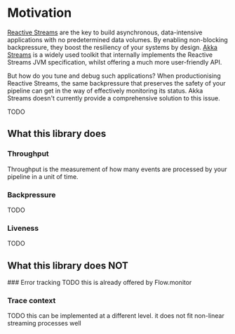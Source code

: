 # Motivation

[Reactive Streams](http://www.reactive-streams.org/) are the key to build asynchronous, data-intensive applications with 
no predetermined data volumes. By enabling non-blocking backpressure, they boost the resiliency of your systems by design.
[Akka Streams](akka-docs:scala/stream/index.html) is a widely used toolkit that internally implements the 
Reactive Streams JVM specification, whilst offering a much more user-friendly API.

But how do you tune and debug such applications? When productionising Reactive Streams, the same backpressure that 
preserves the safety of your pipeline can get in the way of effectively monitoring its status. Akka Streams doesn't 
currently provide a comprehensive solution to this issue. 

TODO

## What this library does

### Throughput
Throughput is the measurement of how many events are processed by your pipeline in a unit of time.

### Backpressure
TODO

### Liveness
TODO

## What this library does NOT

### Error tracking
TODO this is already offered by Flow.monitor

### Trace context
TODO this can be implemented at a different level. it does not fit non-linear streaming processes well